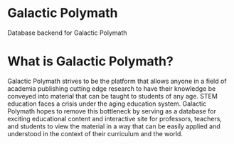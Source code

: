 # Galactic Polymath

Database backend for Galactic Polymath

# What is Galactic Polymath?

Galactic Polymath strives to be the platform that allows anyone in a field of academia publishing cutting edge research to have their knowledge be conveyed into material that can be taught to students of any age. STEM education faces a crisis under the aging education system. Galactic Polymath hopes to remove this bottleneck by serving as a database for exciting educational content and interactive site for professors, teachers, and students to view the material in a way that can be easily applied and understood in the context of their curriculum and the world. 
